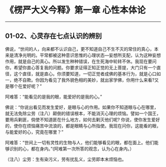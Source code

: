 # 《楞严大义今释》第一章 心性本体论

------

## 01-02、心灵存在七点认识的辨别

佛说，“世间的人，向来都不认识自己，更不知道自己不生不灭的常住的真心，本来是清净光明的。平常都被这种意识思惟的心理状态—妄想所支配，认为这种妄想作用，就是自己的真心。所以发生种种错误，在生死海中轮转不休。我现在要问你，希望你直心答复我的问题。你要求证得正知正觉的无上菩提，大门只有一个直径，这个直径，就是直心。你须要知道，一切正觉者成佛的基本行为，就是心口如一，绝不自欺。你因为看见了我外貌色相的美妙，就出家学佛，你用什么来看?又是哪个在爱好呢？”

阿难答：“能看见的是我的眼，能爱好的是我的心。”

佛说：“你说出看见而发生爱好，是眼与心的作用。如果你不知道眼与心在哪里，就无法免除尘劳（注八）颠倒的错误根本，不能消灭心理的烦恼。譬如一个国王，要用兵剿匪，倘使不知道匪在什么地方，如何去剿灭他们呢? 你说，使你发生爱好的，使你在烦恼痛苦中流浪的，都是眼睛与心所指使。我现在问你，这能看的眼，与能爱好的心，究竟在哪里？”

阿难答：“世间上一切有灵性的生物与人，他们能够看见的眼，都在面上。他们能够识别的心，都在身内。”(阿难第一次所答的观念，认为心在身内。）

（注八）尘劳：生有染污义，劳有扰乱义，尘劳即本末烦恼也。

